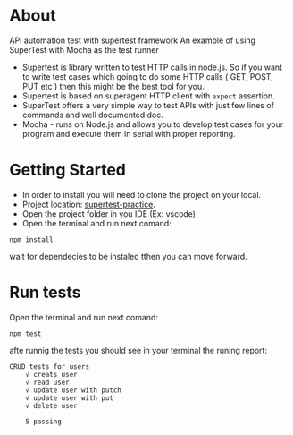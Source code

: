 # About
API automation test with supertest framework
An example of using SuperTest with Mocha as the test runner
- Supertest is library written to test HTTP calls in node.js. So if you want to write test cases which going to do some HTTP calls ( GET, POST, PUT etc ) then this might be the best tool for you.
- Supertest is based on superagent HTTP client with ```expect``` assertion.
- SuperTest offers a very simple way to test APIs with just few lines of commands and well documented doc.
- Mocha - runs on Node.js and allows you to develop test cases for your program and execute them in serial with proper reporting. 

# Getting Started
- In order to install you will need to clone the project on your local.
- Project location: [supertest-practice](https://github.com/Victoryyyyy/supertest-practice.git).
- Open the project folder in you IDE (Ex: vscode)
- Open the terminal and run next comand:

```npm install```

wait for dependecies to be instaled tthen you can move forward.

# Run tests
Open the terminal and run next comand: 

```npm test```

afte runnig the tests you should see in your terminal the runing report: 

```
CRUD tests for users
    √ creats user 
    √ read user 
    √ update user with putch 
    √ update user with put 
    √ delete user 

    5 passing
```

